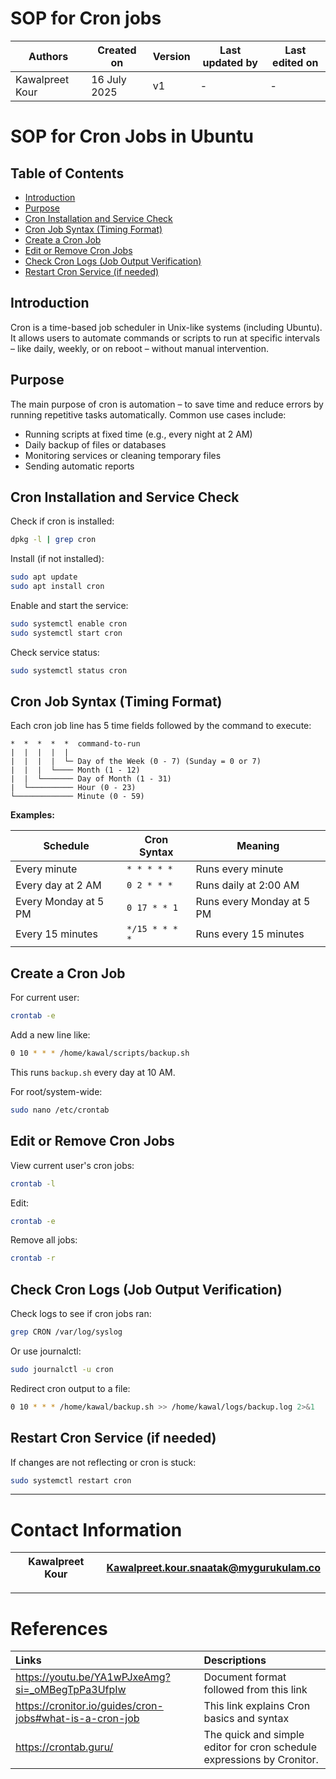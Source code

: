 # SOP for Cron jobs 

|   Authors        |  Created on   |  Version   | Last updated by | Last edited on |
| -----------------| --------------| -----------|---------------- | -------------- |
| Kawalpreet Kour      | 16 July 2025   |     v1     |    -     |   -    |

# SOP for Cron Jobs in Ubuntu

## Table of Contents
- [Introduction](#introduction)
- [Purpose](#purpose)
- [Cron Installation and Service Check](#cron-installation-and-service-check)
- [Cron Job Syntax (Timing Format)](#cron-job-syntax-timing-format)
- [Create a Cron Job](#create-a-cron-job)
- [Edit or Remove Cron Jobs](#edit-or-remove-cron-jobs)
- [Check Cron Logs (Job Output Verification)](#check-cron-logs-job-output-verification)
- [Restart Cron Service (if needed)](#restart-cron-service-if-needed)

## Introduction
Cron is a time-based job scheduler in Unix-like systems (including Ubuntu). It allows users to automate commands or scripts to run at specific intervals – like daily, weekly, or on reboot – without manual intervention.

## Purpose
The main purpose of cron is automation – to save time and reduce errors by running repetitive tasks automatically. Common use cases include:

- Running scripts at fixed time (e.g., every night at 2 AM)
- Daily backup of files or databases
- Monitoring services or cleaning temporary files
- Sending automatic reports

## Cron Installation and Service Check

Check if cron is installed:
```bash
dpkg -l | grep cron
```

Install (if not installed):
```bash
sudo apt update
sudo apt install cron
```

Enable and start the service:
```bash
sudo systemctl enable cron
sudo systemctl start cron
```

Check service status:
```bash
sudo systemctl status cron
```

## Cron Job Syntax (Timing Format)
Each cron job line has 5 time fields followed by the command to execute:

```
*  *  *  *  *  command-to-run
|  |  |  |  |
|  |  |  |  └─ Day of the Week (0 - 7) (Sunday = 0 or 7)
|  |  |  └──── Month (1 - 12)
|  |  └─────── Day of Month (1 - 31)
|  └────────── Hour (0 - 23)
└───────────── Minute (0 - 59)
```

**Examples:**

| Schedule              | Cron Syntax     | Meaning                   |
|-----------------------|------------------|-----------------------------|
| Every minute          | `* * * * *`      | Runs every minute           |
| Every day at 2 AM     | `0 2 * * *`      | Runs daily at 2:00 AM       |
| Every Monday at 5 PM  | `0 17 * * 1`     | Runs every Monday at 5 PM   |
| Every 15 minutes      | `*/15 * * * *`   | Runs every 15 minutes       |

## Create a Cron Job

For current user:
```bash
crontab -e
```
Add a new line like:
```bash
0 10 * * * /home/kawal/scripts/backup.sh
```
This runs `backup.sh` every day at 10 AM.

For root/system-wide:
```bash
sudo nano /etc/crontab
```

## Edit or Remove Cron Jobs

View current user's cron jobs:
```bash
crontab -l
```

Edit:
```bash
crontab -e
```

Remove all jobs:
```bash
crontab -r
```

## Check Cron Logs (Job Output Verification)

Check logs to see if cron jobs ran:
```bash
grep CRON /var/log/syslog
```
Or use journalctl:
```bash
sudo journalctl -u cron
```
Redirect cron output to a file:
```bash
0 10 * * * /home/kawal/backup.sh >> /home/kawal/logs/backup.log 2>&1
```

## Restart Cron Service (if needed)

If changes are not reflecting or cron is stuck:
```bash
sudo systemctl restart cron
```  
***
# Contact Information

|Kawalpreet Kour                     | Kawalpreet.kour.snaatak@mygurukulam.co                                                                                      
|---------------------------------|------------------------------------------------------------|

***
# References

| Links | Descriptions |
| :---- | :----------- |
| https://youtu.be/YA1wPJxeAmg?si=_oMBegTpPa3UfpIw | Document format followed from this link |
| https://cronitor.io/guides/cron-jobs#what-is-a-cron-job | This link explains Cron basics and syntax  |
| https://crontab.guru/ | The quick and simple editor for cron schedule expressions by Cronitor.|

